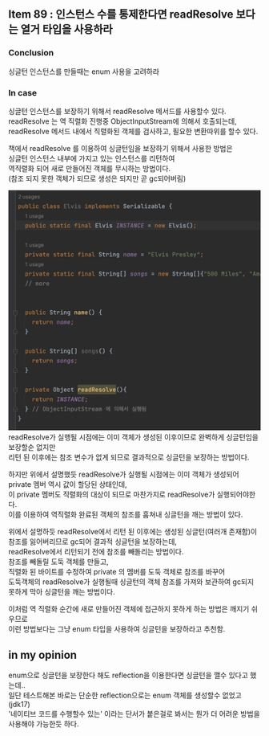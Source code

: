 ## Item 89 : 인스턴스 수를 통제한다면 readResolve 보다는 열거 타입을 사용하라
### Conclusion
싱글턴 인스턴스를 만들때는 enum 사용을 고려하라

### In case
싱글턴 인스턴스를 보장하기 위해서 readResolve 메서드를 사용할수 있다.  
readResolve 는 역 직렬화 진행중 ObjectInputStream에 의해서 호출되는데,   
readResolve 메서드 내에서 직렬화된 객체를 검사하고, 필요한 변환따위를 할수 있다.

책에서 readResolve 를 이용하여 싱글턴임을 보장하기 위해서 사용한 방법은   
싱글턴 인스턴스 내부에 가지고 있는 인스턴스를 리턴하여  
역직렬화 되어 새로 만들어진 객체를 무시하는 방법이다.  
(참조 되지 못한 객체가 되므로 생성은 되지만 곧 gc되어버림)

![](https://raw.githubusercontent.com/mycode01/linkimages/master/effective_java/efj_item89_01.png)
readResolve가 실행될 시점에는 이미 객체가 생성된 이후이므로 완벽하게 싱글턴임을 보장할순 없지만  
리턴 된 이후에는 참조 변수가 없게 되므로 결과적으로 싱글턴을 보장하는 방법이다.

하지만 위에서 설명했듯 readResolve가 실행될 시점에는 이미 객체가 생성되어 private 멤버 역시 값이 할당된 상태인데,  
이 private 멤버도 직렬화의 대상이 되므로 마찬가지로 readResolve가 실행되어야한다.     
이를 이용하여 역직렬화 완료된 객체의 참조를 훔쳐내 싱글턴을 깨는 방법이 있다.  

위에서 설명하듯 readResolve에서 리턴 된 이후에는 생성된 싱글턴(여러개 존재함)이 참조를 잃어버리므로 gc되어 결과적 싱글턴을 보장하는데,  
readResolve에서 리턴되기 전에 참조를 빼돌리는 방법이다.  
참조를 빼돌릴 도둑 객체를 만들고,  
직렬화 된 바이트를 수정하여 private 의 멤버를 도둑 객체로 참조를 바꾸어   
도둑객체의 readResolve가 실행될때 싱글턴의 객체 참조를 가져와 보관하여 gc되지 못하게 막아 싱글턴을 깨는 방법이다.  

이처럼 역 직렬화 순간에 새로 만들어진 객체에 접근하지 못하게 하는 방법은 깨지기 쉬우므로  
이런 방법보다는 그냥 enum 타입을 사용하여 싱글턴을 보장하라고 추천함.  


## in my opinion
enum으로 싱글턴을 보장한다 해도 reflection을 이용한다면 싱글턴을 깰수 있다고 했는데..  
일단 테스트해본 바로는 단순한 reflection으로는 enum 객체를 생성할수 없었고(jdk17)  
'네이티브 코드를 수행할수 있는' 이라는 단서가 붙은걸로 봐서는 뭔가 더 어려운 방법을 사용해야 가능한듯 하다.  


